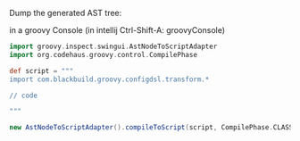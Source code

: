 Dump the generated AST tree:

in a groovy Console (in intellij Ctrl-Shift-A: groovyConsole)

```groovy
import groovy.inspect.swingui.AstNodeToScriptAdapter
import org.codehaus.groovy.control.CompilePhase

def script = """
import com.blackbuild.groovy.configdsl.transform.*

// code

"""

new AstNodeToScriptAdapter().compileToScript(script, CompilePhase.CLASS_GENERATION.phaseNumber)
```

